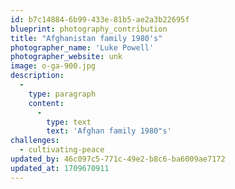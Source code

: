```yaml
---
id: b7c14884-6b99-433e-81b5-ae2a3b22695f
blueprint: photography_contribution
title: "Afghanistan family 1980's"
photographer_name: 'Luke Powell'
photographer_website: unk
image: o-ga-900.jpg
description:
  -
    type: paragraph
    content:
      -
        type: text
        text: 'Afghan family 1980"s'
challenges:
  - cultivating-peace
updated_by: 46c097c5-771c-49e2-b8c6-ba6009ae7172
updated_at: 1709670911
---
```

